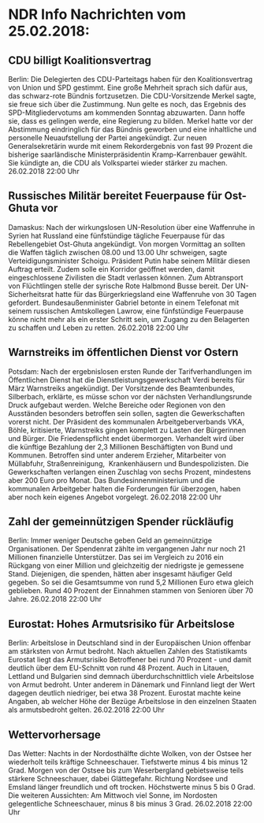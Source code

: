 # NDR Info Nachrichten vom 25.02.2018:


## CDU billigt Koalitionsvertrag
Berlin: 	Die Delegierten des CDU-Parteitags haben für den Koalitionsvertrag von Union und SPD gestimmt. Eine große Mehrheit sprach sich dafür aus, das schwarz-rote Bündnis fortzusetzen. Die CDU-Vorsitzende Merkel sagte, sie freue sich über die Zustimmung. Nun gelte es noch, das Ergebnis des SPD-Mitgliedervotums am kommenden Sonntag abzuwarten. Dann hoffe sie, dass es gelingen werde, eine Regierung zu bilden. Merkel hatte vor der Abstimmung eindringlich für das Bündnis geworben und eine inhaltliche und personelle Neuaufstellung der Partei angekündigt. Zur neuen Generalsekretärin wurde mit einem Rekordergebnis von fast 99 Prozent die bisherige saarländische Ministerpräsidentin Kramp-Karrenbauer gewählt. Sie kündigte an, die CDU als Volkspartei wieder stärker zu machen. 26.02.2018 22:00 Uhr 

## Russisches Militär bereitet Feuerpause für Ost-Ghuta vor
Damaskus: Nach der wirkungslosen UN-Resolution über eine Waffenruhe in Syrien hat Russland eine fünfstündige tägliche Feuerpause für das Rebellengebiet Ost-Ghuta angekündigt. Von morgen Vormittag an sollten die Waffen täglich zwischen 08.00 und 13.00 Uhr schweigen, sagte Verteidigungsminister Schoigu. Präsident Putin habe seinem Militär diesen Auftrag erteilt. Zudem solle ein Korridor geöffnet werden, damit eingeschlossene Zivilisten die Stadt verlassen können. Zum Abtransport von Flüchtlingen stelle der syrische Rote Halbmond Busse bereit. Der UN-Sicherheitsrat hatte für das Bürgerkriegsland eine Waffenruhe von 30 Tagen gefordert. Bundesaußenminister Gabriel betonte in einem Telefonat mit seinem russischen Amtskollegen Lawrow, eine fünfstündige Feuerpause könne nicht mehr als ein erster Schritt sein, um Zugang zu den Belagerten zu schaffen und Leben zu retten. 26.02.2018 22:00 Uhr 

## Warnstreiks im öffentlichen Dienst vor Ostern
Potsdam: Nach der ergebnislosen ersten Runde der Tarifverhandlungen im Öffentlichen Dienst hat die Dienstleistungsgewerkschaft Verdi bereits für März Warnstreiks angekündigt. Der Vorsitzende des Beamtenbundes, Silberbach, erklärte, es müsse schon vor der nächsten Verhandlungsrunde Druck aufgebaut werden. Welche Bereiche oder Regionen von den Ausständen besonders betroffen sein sollen, sagten die Gewerkschaften vorerst nicht. Der Präsident des kommunalen Arbeitgeberverbands VKA, Böhle, kritisierte, Warnstreiks gingen komplett zu Lasten der Bürgerinnen und Bürger. Die Friedenspflicht endet übermorgen. Verhandelt wird über die künftige Bezahlung der 2,3 Millionen Beschäftigten von Bund und Kommunen. Betroffen sind unter anderem Erzieher, Mitarbeiter von Müllabfuhr, Straßenreinigung,  Krankenhäusern und Bundespolizisten. Die Gewerkschaften verlangen einen Zuschlag von sechs Prozent, mindestens aber 200 Euro pro Monat. Das Bundesinnenministerium und die kommunalen Arbeitgeber halten die Forderungen für überzogen, haben aber noch kein eigenes Angebot vorgelegt. 26.02.2018 22:00 Uhr 

## Zahl der gemeinnützigen Spender rückläufig
Berlin: Immer weniger Deutsche geben Geld an gemeinnützige Organisationen. Der Spendenrat zählte im vergangenen Jahr nur noch 21 Millionen finanzielle Unterstützer. Das sei im Vergleich zu 2016 ein Rückgang von einer Million und gleichzeitig der niedrigste je gemessene Stand. Diejenigen, die spenden, hätten aber insgesamt häufiger Geld gegeben. So sei die Gesamtsumme von rund 5,2 Millionen Euro etwa gleich geblieben. Rund 40 Prozent der Einnahmen stammen von Senioren über 70 Jahre. 26.02.2018 22:00 Uhr 

## Eurostat: Hohes Armutsrisiko für Arbeitslose
Berlin: Arbeitslose in Deutschland sind in der Europäischen Union offenbar am stärksten von Armut bedroht. Nach aktuellen Zahlen des Statistikamts Eurostat liegt das Armutsrisiko Betroffener bei rund 70 Prozent - und damit deutlich über dem EU-Schnitt von rund 48 Prozent. Auch in Litauen, Lettland und Bulgarien sind demnach überdurchschnittlich viele Arbeitslose von Armut bedroht. Unter anderem in Dänemark und Finnland liegt der Wert dagegen deutlich niedriger, bei etwa 38 Prozent. Eurostat machte keine Angaben, ab welcher Höhe der Bezüge Arbeitslose in den einzelnen Staaten als armutsbedroht gelten. 26.02.2018 22:00 Uhr 

## Wettervorhersage
Das Wetter:
Nachts in der Nordosthälfte dichte Wolken, von der Ostsee her wiederholt teils kräftige Schneeschauer. Tiefstwerte minus 4 bis minus 12 Grad. Morgen von der Ostsee bis zum Weserbergland gebietsweise teils stärkere Schneeschauer, dabei Glättegefahr. Richtung Nordsee und Emsland länger freundlich und oft trocken. Höchstwerte minus 5 bis 0 Grad. Die weiteren Aussichten: Am Mittwoch viel Sonne, im Nordosten gelegentliche Schneeschauer, minus 8 bis minus 3 Grad. 26.02.2018 22:00 Uhr 

